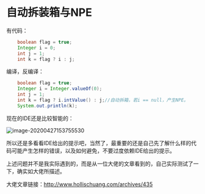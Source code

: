 # 自动拆装箱与NPE

有代码：

```java
    boolean flag = true;
    Integer i = 0;
    int j = 1;
    int k = flag ? i : j;
```

编译，反编译：

```java
    boolean flag = true;
    Integer i = Integer.valueOf(0);
    int j = 1;
    int k = flag ? i.intValue() : j;//自动拆箱，若i == null，产生NPE。
    System.out.println(k);
```

现在的IDE还是比较智能的：

![image-20200427153755530](E:\学习笔记\StudyNotes\Java\基础知识\程序设计基础\markdown图片\image-20200427153755530.png)

所以还是多看看IDE给出的提示吧，当然了，最重要的还是自己先了解什么样的代码可能产生怎样的错误，以及如何避免，不要过度依赖IDE给出的提示。

上述问题并不是我实际遇到的，而是从一位大佬的文章看到的，自己实际测试了一下，确实如大佬所描述。

大佬文章链接：http://www.hollischuang.com/archives/435